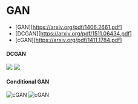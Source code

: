 


# GAN

* [GAN][https://arxiv.org/pdf/1406.2661.pdf]
* [DCGAN][https://arxiv.org/pdf/1511.06434.pdf]
* [cGAN][https://arxiv.org/pdf/1411.1784.pdf]



#### DCGAN

<div>

<img src="https://github.com/JeongJiHeon/Torch/blob/master/DCGAN.png">
<img src="https://github.com/JeongJiHeon/Torch/blob/master/dcgan.gif">



</div>


#### Conditional GAN
![cGAN](https://github.com/JeongJiHeon/Torch/blob/master/cgan.png)
![cGAN](https://github.com/JeongJiHeon/Torch/blob/master/cgan.gif)




